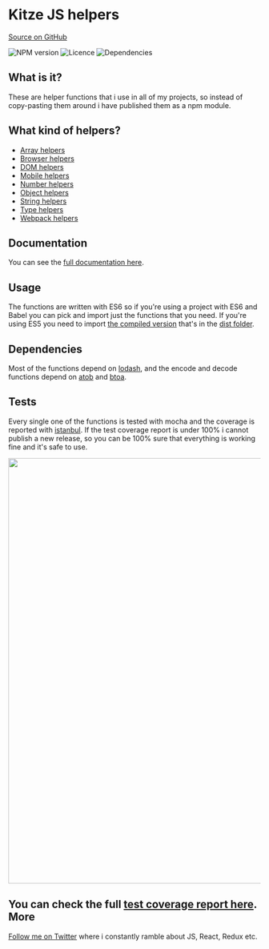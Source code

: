 # Kitze JS helpers
[Source on GitHub](https://github.com/kitze/kitze-js-helpers)

![NPM version](https://img.shields.io/npm/v/kitze-js-helpers.svg)
![Licence](https://img.shields.io/npm/l/kitze-js-helpers.svg)
![Dependencies](https://img.shields.io/david/kitze/kitze-js-helpers.svg)

What is it?
-------
These are helper functions that i use in all of my projects, so instead of copy-pasting them around i have published them as a npm module. 

What kind of helpers?
-------
* [Array helpers](http://kitze-js-helpers.surge.sh/module-Array%2520helpers.html)
* [Browser helpers](http://kitze-js-helpers.surge.sh/module-Browser%2520helpers.html)
* [DOM helpers](http://kitze-js-helpers.surge.sh/module-DOM%2520helpers.html)
* [Mobile helpers](http://kitze-js-helpers.surge.sh/module-Mobile%2520helpers.html)
* [Number helpers](http://kitze-js-helpers.surge.sh/module-Number%2520helpers.html)
* [Object helpers](http://kitze-js-helpers.surge.sh/module-Object%2520helpers.html)
* [String helpers](http://kitze-js-helpers.surge.sh/module-String%2520helpers.html)
* [Type helpers](http://kitze-js-helpers.surge.sh/module-Type%2520helpers.html)
* [Webpack helpers](http://kitze-js-helpers.surge.sh/module-Webpack%2520helpers.html)

Documentation
-------
You can see the [full documentation here](http://kitze-js-helpers.surge.sh).

Usage
-------
The functions are written with ES6 so if you're using a project with ES6 and Babel you can pick and import just the functions that you need. If you're using ES5 you need to import [the compiled version](https://github.com/kitze/kitze-js-helpers/blob/master/dist/kitze-js-helpers.min.js) that's in the [dist folder](https://github.com/kitze/kitze-js-helpers/tree/master/dist).

Dependencies
-------
Most of the functions depend on [lodash](https://github.com/lodash/lodash), and the encode and decode functions depend on [atob](https://www.npmjs.com/package/atob) and [btoa](https://www.npmjs.com/package/btoa).

Tests
-------
Every single one of the functions is tested with mocha and the coverage is reported with [istanbul](https://github.com/gotwarlost/istanbul).
If the test coverage report is under 100% i cannot publish a new release, so you can be 100% sure that everything is working fine and it's safe to use.

<img src="https://i.imgur.com/Opx6gCd.png" width="850">

You can check the full [test coverage report here](http://kitze-js-helpers-coverage.surge.sh/helpers/index.html).
More
-------
[Follow me on Twitter](https://twitter.com/thekitze) where i constantly ramble about JS, React, Redux etc. 
